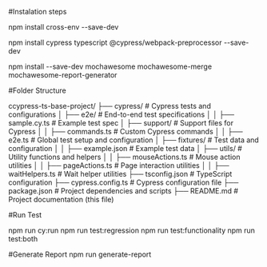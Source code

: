 #Instalation steps

npm install cross-env --save-dev

npm install cypress typescript @cypress/webpack-preprocessor --save-dev

npm install --save-dev mochawesome mochawesome-merge mochawesome-report-generator


#Folder Structure

ccypress-ts-base-project/ ├── cypress/ # Cypress tests and configurations │ ├── e2e/ # End-to-end test specifications │ │ ├── sample.cy.ts # Example test spec │ ├── support/ # Support files for Cypress │ │ ├── commands.ts # Custom Cypress commands │ │ ├── e2e.ts # Global test setup and configuration │ ├── fixtures/ # Test data and configuration │ │ ├── example.json # Example test data │ ├── utils/ # Utility functions and helpers │ │ ├── mouseActions.ts # Mouse action utilities │ │ ├── pageActions.ts # Page interaction utilities │ │ ├── waitHelpers.ts # Wait helper utilities ├── tsconfig.json # TypeScript configuration ├── cypress.config.ts # Cypress configuration file ├── package.json # Project dependencies and scripts ├── README.md # Project documentation (this file)


#Run Test

npm run cy:run
npm run test:regression
npm run test:functionality
npm run test:both


#Generate Report
npm run generate-report

